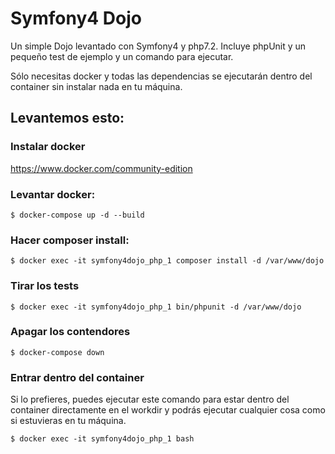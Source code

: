 Symfony4 Dojo
=============

Un simple Dojo levantado con Symfony4 y php7.2. Incluye phpUnit y un pequeño test de ejemplo y un comando para ejecutar. 

Sólo necesitas docker y todas las dependencias se ejecutarán dentro del container sin instalar nada en tu máquina.

## Levantemos esto:

### Instalar docker 
https://www.docker.com/community-edition

### Levantar docker:

```$ docker-compose up -d --build```

### Hacer composer install:
```$ docker exec -it symfony4dojo_php_1 composer install -d /var/www/dojo```


### Tirar los tests

```$ docker exec -it symfony4dojo_php_1 bin/phpunit -d /var/www/dojo```

### Apagar los contendores
```$ docker-compose down```

### Entrar dentro del container
Si lo prefieres, puedes ejecutar este comando para estar dentro del container directamente en el workdir y podrás ejecutar cualquier cosa como si estuvieras en tu máquina.

```$ docker exec -it symfony4dojo_php_1 bash```

